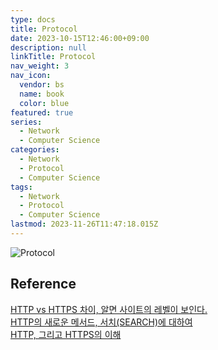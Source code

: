 ```yaml
---
type: docs
title: Protocol
date: 2023-10-15T12:46:00+09:00
description: null
linkTitle: Protocol
nav_weight: 3
nav_icon:
  vendor: bs
  name: book
  color: blue
featured: true
series:
  - Network
  - Computer Science
categories:
  - Network
  - Protocol
  - Computer Science
tags:
  - Network
  - Protocol
  - Computer Science
lastmod: 2023-11-26T11:47:18.015Z
---
```


![Protocol](/computer-science/protocol.png#center "http://www.tcpipguide.com/free/t_TCPIPProtocols.htm")

## Reference

[HTTP vs HTTPS 차이, 알면 사이트의 레벨이 보인다.](https://yozm.wishket.com/magazine/detail/130/)  
[HTTP의 새로운 메서드, 서치(SEARCH)에 대하여](https://yozm.wishket.com/magazine/detail/694/)  
[HTTP, 그리고 HTTPS의 이해](https://yozm.wishket.com/magazine/detail/471/)
